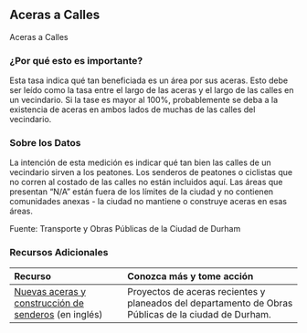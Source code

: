 ## Aceras a Calles
Aceras a Calles

### ¿Por qué esto es importante?
Esta tasa indica qué tan beneficiada es un área por sus aceras. Esto debe ser leído como la tasa entre el largo de las aceras y el largo de las calles en un vecindario. Si la tase es mayor al 100%, probablemente se deba a la existencia de aceras en ambos lados de muchas de las calles del vecindario.

### Sobre los Datos
La intención de esta medición es indicar qué tan bien las calles de un vecindario sirven a los peatones. Los senderos de peatones o ciclistas que no corren al costado de las calles no están incluidos aquí. Las áreas que presentan “N/A” están fuera de los límites de la ciudad y no contienen comunidades anexas - la ciudad no mantiene o construye aceras en esas áreas.

Fuente: Transporte y Obras Públicas de la Ciudad de Durham

### Recursos Adicionales

|Recurso | Conozca más y tome acción |
|:--- | :--- |
|[Nuevas aceras y construcción de senderos](http://durhamnc.gov/623/New-Sidewalk-Trail-Construction) (en inglés) | Proyectos de aceras recientes y planeados del departamento de Obras Públicas de la ciudad de Durham.
